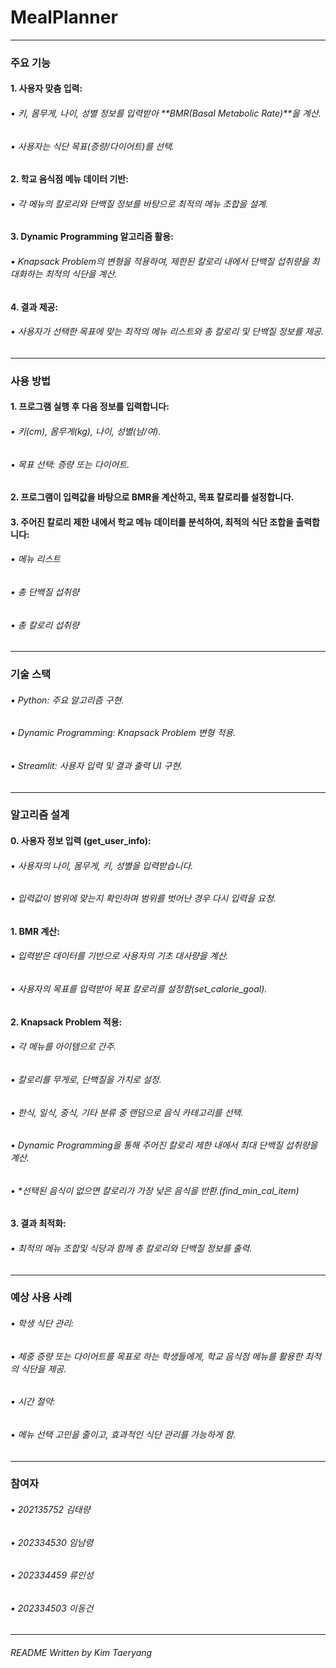 # MealPlanner
***

### 주요 기능

#### 1.	사용자 맞춤 입력:
###### •	키, 몸무게, 나이, 성별 정보를 입력받아 **BMR(Basal Metabolic Rate)**을 계산.
###### •	사용자는 식단 목표(증량/다이어트)를 선택.
#### 2.	학교 음식점 메뉴 데이터 기반:
###### •	각 메뉴의 칼로리와 단백질 정보를 바탕으로 최적의 메뉴 조합을 설계.
#### 3.	Dynamic Programming 알고리즘 활용:
###### •	Knapsack Problem의 변형을 적용하여, 제한된 칼로리 내에서 단백질 섭취량을 최대화하는 최적의 식단을 계산.
#### 4.	결과 제공:
###### •	사용자가 선택한 목표에 맞는 최적의 메뉴 리스트와 총 칼로리 및 단백질 정보를 제공.

***

### 사용 방법

#### 1.	프로그램 실행 후 다음 정보를 입력합니다:
###### •	키(cm), 몸무게(kg), 나이, 성별(남/여).
###### •	목표 선택: 증량 또는 다이어트.
#### 2.	프로그램이 입력값을 바탕으로 BMR을 계산하고, 목표 칼로리를 설정합니다.
#### 3.	주어진 칼로리 제한 내에서 학교 메뉴 데이터를 분석하여, 최적의 식단 조합을 출력합니다:
###### •	메뉴 리스트
###### •	총 단백질 섭취량
###### •	총 칼로리 섭취량

***

### 기술 스택

###### •	Python: 주요 알고리즘 구현.
###### •	Dynamic Programming: Knapsack Problem 변형 적용.
###### •	Streamlit: 사용자 입력 및 결과 출력 UI 구현.

***

### 알고리즘 설계
#### 0. 사용자 정보 입력 (get_user_info):
###### •  사용자의 나이, 몸무게, 키, 성별을 입력받습니다.
###### •  입력값이 범위에 맞는지 확인하며 범위를 벗어난 경우 다시 입력을 요청.
#### 1.	BMR 계산:
###### •	입력받은 데이터를 기반으로 사용자의 기초 대사량을 계산.
###### •  사용자의 목표를 입력받아 목표 칼로리를 설정함(set_calorie_goal).
#### 2.	Knapsack Problem 적용:
###### •	각 메뉴를 아이템으로 간주.
###### •	칼로리를 무게로, 단백질을 가치로 설정.
###### •  한식, 일식, 중식, 기타 분류 중 랜덤으로 음식 카테고리를 선택.
###### •	Dynamic Programming을 통해 주어진 칼로리 제한 내에서 최대 단백질 섭취량을 계산.
###### •  *선택된 음식이 없으면 칼로리가 가장 낮은 음식을 반환.(find_min_cal_item)
#### 3.	결과 최적화:
###### •	최적의 메뉴 조합및 식당과 함께 총 칼로리와 단백질 정보를 출력.

***

### 예상 사용 사례

###### •	학생 식단 관리:
###### •	체중 증량 또는 다이어트를 목표로 하는 학생들에게, 학교 음식점 메뉴를 활용한 최적의 식단을 제공.
###### •	시간 절약:
###### •	메뉴 선택 고민을 줄이고, 효과적인 식단 관리를 가능하게 함.

***

### 참여자
###### •  202135752 김태량
###### •  202334530 임남령
###### •  202334459 류인성
###### •  202334503 이동건

***

###### README Written by Kim Taeryang
